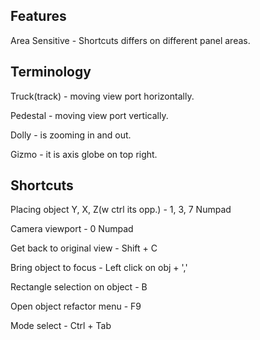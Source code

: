 ## Features

Area Sensitive - Shortcuts differs on different panel areas.

## Terminology

Truck(track) - moving view port horizontally.

Pedestal - moving view port vertically.

Dolly - is zooming in and out.

Gizmo - it is axis globe on top right.

## Shortcuts

Placing object Y, X, Z(w ctrl its opp.) - 1, 3, 7 Numpad

Camera viewport - 0 Numpad

Get back to original view - Shift + C

Bring object to focus - Left click on obj + ','

Rectangle selection on object - B

Open object refactor menu - F9

Mode select  - Ctrl + Tab
